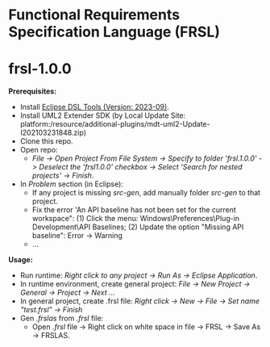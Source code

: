 # Functional Requirements Specification Language (FRSL)
# frsl-1.0.0

**Prerequisites:**
- Install [Eclipse DSL Tools (Version: 2023-09)](https://www.eclipse.org/downloads/packages/release/2023-09/r/eclipse-ide-java-and-dsl-developers).
- Install UML2 Extender SDK (by Local Update Site: platform:/resource/additional-plugins/mdt-uml2-Update-I202103231848.zip)
 - Clone this repo.
- Open repo: 
  - *File -> Open Project From File System -> Specify to folder 'frsl.1.0.0' -> Deselect the 'frsl1.0.0' checkbox -> Select 'Search for nested projects' -> Finish*.
- In *Problem* section (in Eclipse):
  - If any project is missing *src-gen*, add manually folder *src-gen* to that project.
  - Fix the error 'An API baseline has not been set for the current workspace": (1) Click the menu: Windows\Preferences\Plug-in Development\API Baselines; (2) Update the option "Missing API baseline": Error -> Warning
  - ... 
  
**Usage\:**

- Run runtime: *Right click to any project -> Run As -> Eclipse Application*.
- In runtime environment, create general project: *File -> New Project -> General -> Project -> Next ...*
- In general project, create .frsl file: *Right click -> New -> File -> Set name "test.frsl" -> Finish*
- Gen *.frslas* from *.frsl* file:
  - Open *.frsl* file -> Right click on white space in file -> FRSL -> Save As -> FRSLAS.
